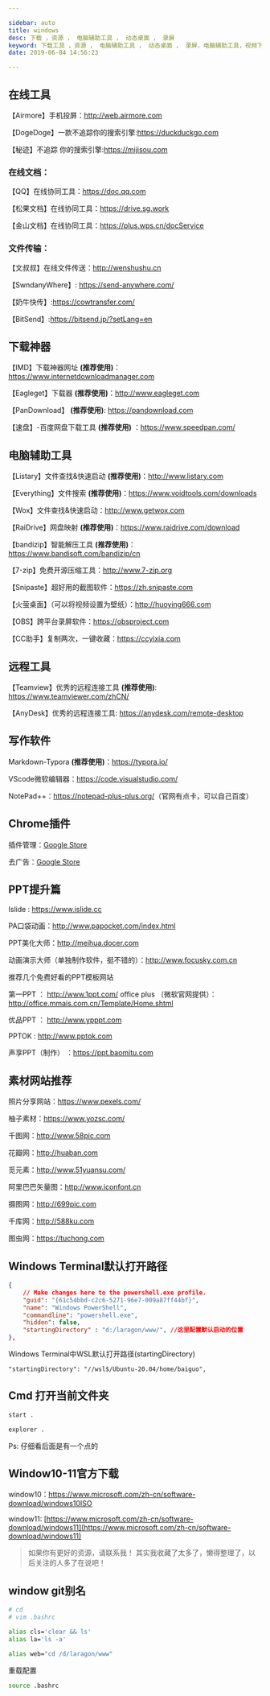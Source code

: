 ```yaml
---

sidebar: auto
title: windows
desc: 下载 ，资源 ， 电脑辅助工具 ， 动态桌面 ， 录屏
keyword: 下载工具 ，资源 ， 电脑辅助工具 ， 动态桌面 ， 录屏，电脑辅助工具，视频下载，免费ppt，素材
date: 2019-06-04 14:56:23

---
```


## 在线工具
【Airmore】手机投屏：<http://web.airmore.com>

【DogeDoge】一款不追踪你的搜索引擎:<https://duckduckgo.com>

【秘迹】不追踪 你的搜索引擎:<https://mijisou.com>

### 在线文档：
【QQ】在线协同工具：<https://doc.qq.com>

【松果文档】在线协同工具：<https://drive.sg.work>

【金山文档】在线协同工具：<https://plus.wps.cn/docService>

### 文件传输：
【文叔叔】在线文件传送：<http://wenshushu.cn>

【SwndanyWhere】: <https://send-anywhere.com/>

【奶牛快传】:<https://cowtransfer.com/>

【BitSend】:<https://bitsend.jp/?setLang=en>

## 下载神器
【IMD】下载神器网址 **(推荐使用)**：<https://www.internetdownloadmanager.com>

【Eagleget】下载器 **(推荐使用)**：<http://www.eagleget.com>

【PanDownload】 **(推荐使用)**: <https://pandownload.com>

【速盘】-百度网盘下载工具 **(推荐使用)** ：<https://www.speedpan.com/>


## 电脑辅助工具
【Listary】文件查找&快速启动 **(推荐使用)**：<http://www.listary.com>

【Everything】文件搜索 **(推荐使用)**：<https://www.voidtools.com/downloads>

【Wox】文件查找&快速启动：<http://www.getwox.com>

【RaiDrive】网盘映射 **(推荐使用)**：<https://www.raidrive.com/download>

【bandizip】智能解压工具 **(推荐使用)**：<https://www.bandisoft.com/bandizip/cn>

【7-zip】免费开源压缩工具：<http://www.7-zip.org>

【Snipaste】超好用的截图软件：<https://zh.snipaste.com>

【火萤桌面】（可以将视频设置为壁纸）：<http://huoying666.com>

【OBS】跨平台录屏软件：<https://obsproject.com>

【CC助手】复制两次，一键收藏：<https://ccyixia.com>

## 远程工具
【Teamview】优秀的远程连接工具 **(推荐使用)**: <https://www.teamviewer.com/zhCN/>

【AnyDesk】优秀的远程连接工具: <https://anydesk.com/remote-desktop>

## 写作软件
Markdown-Typora **(推荐使用)**：<https://typora.io/>

VScode微软编辑器：<https://code.visualstudio.com/>

NotePad++：<https://notepad-plus-plus.org/>（官网有点卡，可以自己百度）
## Chrome插件
插件管理：[Google Store](https://chrome.google.com/webstore/detail/extension-manager/gjldcdngmdknpinoemndlidpcabkggco)

去广告：[Google Store](https://chrome.google.com/webstore/detail/%E5%B9%BF%E5%91%8A%E7%BB%88%E7%BB%93%E8%80%85/fpdnjdlbdmifoocedhkighhlbchbiikl)

## PPT提升篇
Islide : <https://www.islide.cc>

PA口袋动画：<http://www.papocket.com/index.html>

PPT美化大师：<http://meihua.docer.com>

动画演示大师（单独制作软件，挺不错的）：<http://www.focusky.com.cn>

推荐几个免费好看的PPT模板网站

第一PPT ： <http://www.1ppt.com/>
office plus （微软官网提供）：<http://office.mmais.com.cn/Template/Home.shtml>

优品PPT ： <http://www.ypppt.com>

PPTOK : <http://www.pptok.com>

声享PPT（制作） ：<https://ppt.baomitu.com>

## 素材网站推荐
照片分享网站：<https://www.pexels.com/>

柚子素材：<https://www.yozsc.com/>

千图网：<http://www.58pic.com>

花瓣网：<http://huaban.com>

觅元素：<http://www.51yuansu.com/>

阿里巴巴矢量图：<http://www.iconfont.cn>

摄图网：<http://699pic.com>

千库网：<http://588ku.com>

图虫网：<https://tuchong.com>

## Windows Terminal默认打开路径

```json
{
    // Make changes here to the powershell.exe profile.
    "guid": "{61c54bbd-c2c6-5271-96e7-009a87ff44bf}",
    "name": "Windows PowerShell",
    "commandline": "powershell.exe",
    "hidden": false,
    "startingDirectory" : "d:/laragon/www/", //这里配置默认启动的位置
},
```

Windows Terminal中WSL默认打开路径(startingDirectory)

```
"startingDirectory": "//wsl$/Ubuntu-20.04/home/baiguo",
```

## Cmd 打开当前文件夹

```bash
start .

explorer .
```

Ps: 仔细看后面是有一个点的

## Window10-11官方下载

window10：<https://www.microsoft.com/zh-cn/software-download/windows10ISO>

window11: [https://www.microsoft.com/zh-cn/software-download/windows11](https://www.microsoft.com/zh-cn/software-download/windows11) 

> 如果你有更好的资源，请联系我！
> 其实我收藏了太多了，懒得整理了，以后关注的人多了在说吧！

## window git别名

```bash
# cd
# vim .bashrc

alias cls='clear && ls'
alias la='ls -a'

alias web="cd /d/laragon/www"
```

重载配置

```bash
source .bashrc
```

